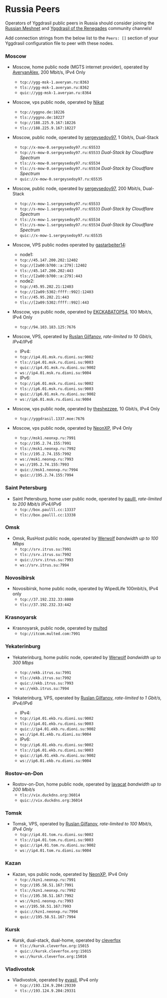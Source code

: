 # Russia Peers

Operators of Yggdrasil public peers in Russia should consider joining the [Russian Meshnet](https://github.com/russian-meshnet/meshnet-chat-agenda/blob/master/README.md#чаты-и-мосты-в-разных-сетях) and [Yggdrasil of the Renegades](https://github.com/DomesticMoth/shiny-octo-computing-machine) community channels!

Add connection strings from the below list to the `Peers: []` section of your Yggdrasil configuration file to peer with these nodes.

### Moscow

* Moscow, home public node (MGTS internet provider), operated by [AveryanAlex](https://t.me/averyanalex), 200 Mbit/s, IPv4 Only
  * `tcp://ygg-msk-1.averyan.ru:8363`
  * `tls://ygg-msk-1.averyan.ru:8362`
  * `quic://ygg-msk-1.averyan.ru:8364`

* Moscow, vps public node, operated by [Nikat](https://t.me/nikat_meh)
  * `tcp://yggno.de:18226`
  * `tls://yggno.de:18227`
  * `tcp://188.225.9.167:18226`
  * `tls://188.225.9.167:18227`

* Moscow, public node, operated by [sergeysedoy97](https://t.me/sergeysedoy97), 1 Gbit/s, Dual-Stack
  * `tcp://x-mow-0.sergeysedoy97.ru:65533`
  * `tcp://s-mow-0.sergeysedoy97.ru:65533` *Dual-Stack by Cloudflare Spectrum*
  * `tls://x-mow-0.sergeysedoy97.ru:65534`
  * `tls://s-mow-0.sergeysedoy97.ru:65534` *Dual-Stack by Cloudflare Spectrum*
  * `quic://x-mow-0.sergeysedoy97.ru:65535`

* Moscow, public node, operated by [sergeysedoy97](https://t.me/sergeysedoy97), 200 Mbit/s, Dual-Stack
  * `tcp://x-mow-1.sergeysedoy97.ru:65533`
  * `tcp://s-mow-1.sergeysedoy97.ru:65533` *Dual-Stack by Cloudflare Spectrum*
  * `tls://x-mow-1.sergeysedoy97.ru:65534`
  * `tls://s-mow-1.sergeysedoy97.ru:65534` *Dual-Stack by Cloudflare Spectrum*
  * `quic://x-mow-1.sergeysedoy97.ru:65535`

* Моscow, VPS public nodes operated by [gastarbeiter14](https://t.me/gastarbeiter14):
  * node1:
  * `tcp://45.147.200.202:12402`
  * `tcp://[2a00:b700::a:279]:12402`
  * `tls://45.147.200.202:443`
  * `tls://[2a00:b700::a:279]:443`
  * node2:
  * `tcp://45.95.202.21:12403`
  * `tcp://[2a09:5302:ffff::992]:12403`
  * `tls://45.95.202.21:443`
  * `tls://[2a09:5302:ffff::992]:443`

* Moscow, vps public node, operated by [EKCKABATOP54](androposhtar1029@gmail.com), 100 Mbit/s, IPv4 Only
  * `tcp://94.103.183.125:7676`

* Moscow, VPS, operated by [Ruslan Gilfanov](https://01.msk.ru.dioni.su/yggdrasil.html), *rate-limited to 10 Gbit/s, IPv4/IPv6*
  * IPv4:
  * `tcp://ip4.01.msk.ru.dioni.su:9002`
  * `tls://ip4.01.msk.ru.dioni.su:9003`
  * `quic://ip4.01.msk.ru.dioni.su:9002`
  * `ws://ip4.01.msk.ru.dioni.su:9004`
  * IPv6:
  * `tcp://ip6.01.msk.ru.dioni.su:9002`
  * `tls://ip6.01.msk.ru.dioni.su:9003`
  * `quic://ip6.01.msk.ru.dioni.su:9002`
  * `ws://ip6.01.msk.ru.dioni.su:9004`

* Moscow, vps public node, operated by [theshezzee](mailto:thewizard3424@gmail.com), 10 Gbit/s, IPv4 Only
  * `tcp://yggdrasil.1337.moe:7676`

* Moscow, vps public node, operated by [NeonXP](mailto:i@neonxp.ru), IPv4 Only
  * `tcp://msk1.neonxp.ru:7991`
  * `tcp://195.2.74.155:7991`
  * `tls://msk1.neonxp.ru:7992`
  * `tls://195.2.74.155:7992`
  * `ws://msk1.neonxp.ru:7993`
  * `ws://195.2.74.155:7993`
  * `quic://msk1.neonxp.ru:7994`
  * `quic://195.2.74.155:7994`

### Saint Petersburg

* Saint Petersburg, home user public node, operated by [paulll](https://paulll.cc), *rate-limited to 200 Mbit/s IPv4/IPv6*
  * `tcp://box.paulll.cc:13337`
  * `tls://box.paulll.cc:13338`

### Omsk

* Omsk, RusHost public node, operated by [Werwolf](https://t.me/Werwolf2517) *bandwidth up to 100 Mbps*
  * `tcp://srv.itrus.su:7991`
  * `tls://srv.itrus.su:7992`
  * `quic://srv.itrus.su:7993`
  * `ws://srv.itrus.su:7994`

### Novosibirsk

* Novosibirsk, home public node, operated by WipedLife 100mbit/s, IPv4 only
  * `tcp://37.192.232.33:8080`
  * `tls://37.192.232.33:442`

### Krasnoyarsk

* Krasnoyarsk, public node, operated by [multed](https://multed.com/about)
  * `tcp://itcom.multed.com:7991`

### Yekaterinburg

* Yekaterinburg, home public node, operated by [Werwolf](https://t.me/Werwolf2517) *bandwidth up to 300 Mbps*
  * `tcp://ekb.itrus.su:7991`
  * `tls://ekb.itrus.su:7992`
  * `quic://ekb.itrus.su:7993`
  * `ws://ekb.itrus.su:7994`

* Yekaterinburg, VPS, operated by [Ruslan Gilfanov](https://01.ekb.ru.dioni.su/yggdrasil.html), *rate-limited to 1 Gbit/s, IPv4/IPv6*
  * IPv4:
  * `tcp://ip4.01.ekb.ru.dioni.su:9002`
  * `tls://ip4.01.ekb.ru.dioni.su:9003`
  * `quic://ip4.01.ekb.ru.dioni.su:9002`
  * `ws://ip4.01.ekb.ru.dioni.su:9004`
  * IPv6:
  * `tcp://ip6.01.ekb.ru.dioni.su:9002`
  * `tls://ip6.01.ekb.ru.dioni.su:9003`
  * `quic://ip6.01.ekb.ru.dioni.su:9002`
  * `ws://ip6.01.ekb.ru.dioni.su:9004`

### Rostov-on-Don

* Rostov-on-Don, home public node, operated by [lavacat](lavacat@fedora.email) *bandwidth up to 200 Mbit/s*
  * `tls://vix.duckdns.org:36014`
  * `quic://vix.duckdns.org:36014`

### Tomsk

* Tomsk, VPS, operated by [Ruslan Gilfanov](https://01.tom.ru.dioni.su/yggdrasil.html), *rate-limited to 100 Mbit/s, IPv4 Only*
  * `tcp://ip4.01.tom.ru.dioni.su:9002`
  * `tls://ip4.01.tom.ru.dioni.su:9003`
  * `quic://ip4.01.tom.ru.dioni.su:9002`
  * `ws://ip4.01.tom.ru.dioni.su:9004`

### Kazan

* Kazan, vps public node, operated by [NeonXP](mailto:i@neonxp.ru), IPv4 Only
  * `tcp://kzn1.neonxp.ru:7991`
  * `tcp://195.58.51.167:7991`
  * `tls://kzn1.neonxp.ru:7992`
  * `tls://195.58.51.167:7992`
  * `ws://kzn1.neonxp.ru:7993`
  * `ws://195.58.51.167:7993`
  * `quic://kzn1.neonxp.ru:7994`
  * `quic://195.58.51.167:7994`

### Kursk

* Kursk, dual-stack, dual-home, operated by [cleverfox](https://github.com/cleverfox/)
  * `tls://kursk.cleverfox.org:15015`
  * `quic://kursk.cleverfox.org:15015`
  * `ws://kursk.cleverfox.org:15016`

### Vladivostok

* Vladivostok, operated by [evasil](https://github.com/evasil/), IPv4 only
  * `tcp://193.124.9.204:29330`
  * `tls://193.124.9.204:29331`
